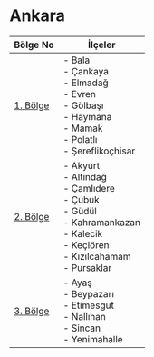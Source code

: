 # Ankara

| Bölge No                  | İlçeler                                                                                                                                    |
|---------------------------|--------------------------------------------------------------------------------------------------------------------------------------------|
| [1. Bölge](./23GS/061.md) | - Bala<br>- Çankaya<br>- Elmadağ<br>- Evren<br>- Gölbaşı<br>- Haymana<br>- Mamak<br>- Polatlı<br>- Şereflikoçhisar                         |
| [2. Bölge](./23GS/062.md) | - Akyurt<br>- Altındağ<br>- Çamlıdere<br>- Çubuk<br>- Güdül<br>- Kahramankazan<br>- Kalecik<br>- Keçiören<br>- Kızılcahamam<br>- Pursaklar |
| [3. Bölge](./23GS/063.md) | - Ayaş<br>- Beypazarı<br>- Etimesgut<br>- Nallıhan<br>- Sincan<br>- Yenimahalle                                                            |